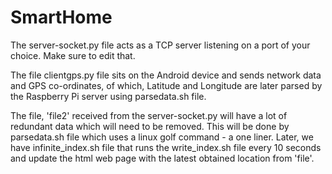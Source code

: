 # SmartHome


The server-socket.py file acts as a TCP server listening on a port of your choice. Make sure to edit that.

The file clientgps.py file sits on the Android device and sends network data and GPS co-ordinates, of which, Latitude and Longitude are later parsed by the Raspberry Pi server using parsedata.sh file.

The file, 'file2' received from the server-socket.py will have a lot of redundant data which will need to be removed. This will be done by parsedata.sh file which uses a linux golf command - a one liner. Later, we have infinite_index.sh file that runs the write_index.sh file every 10 seconds and update the html web page with the latest obtained location from 'file'.
